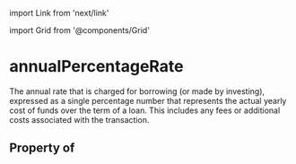 import Link from 'next/link'
  
import Grid from '@components/Grid'

# annualPercentageRate

The annual rate that is charged for borrowing (or made by investing), expressed as a single percentage number that represents the actual yearly cost of funds over the term of a loan. This includes any fees or additional costs associated with the transaction.

## Property of



